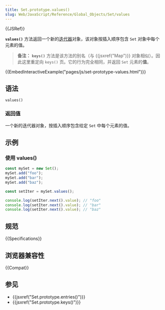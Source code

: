 ```yaml
---
title: Set.prototype.values()
slug: Web/JavaScript/Reference/Global_Objects/Set/values
---
```


{{JSRef}}

**`values()`** 方法返回一个新的[迭代器](/zh-CN/docs/Web/JavaScript/Guide/Iterators_and_generators)对象，该对象按插入顺序包含 `Set` 对象中每个元素的值。

> **备注：** **`keys()`** 方法是该方法的别名（与 {{jsxref("Map")}} 对象相似）。因此这里重定向 `keys()` 页。它的行为完全相同，并返回 `Set` 元素的**值**。

{{EmbedInteractiveExample("pages/js/set-prototype-values.html")}}

## 语法

```js-nolint
values()
```

### 返回值

一个新的迭代器对象，按插入顺序包含给定 `Set` 中每个元素的值。

## 示例

### 使用 values()

```js
const mySet = new Set();
mySet.add("foo");
mySet.add("bar");
mySet.add("baz");

const setIter = mySet.values();

console.log(setIter.next().value); // "foo"
console.log(setIter.next().value); // "bar"
console.log(setIter.next().value); // "baz"
```

## 规范

{{Specifications}}

## 浏览器兼容性

{{Compat}}

## 参见

- {{jsxref("Set.prototype.entries()")}}
- {{jsxref("Set.prototype.keys()")}}
